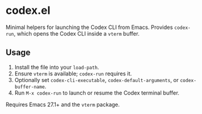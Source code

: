 # codex.el

Minimal helpers for launching the Codex CLI from Emacs. Provides `codex-run`,
which opens the Codex CLI inside a `vterm` buffer.

## Usage

1. Install the file into your `load-path`.
2. Ensure `vterm` is available; `codex-run` requires it.
3. Optionally set `codex-cli-executable`, `codex-default-arguments`, or
   `codex-buffer-name`.
4. Run `M-x codex-run` to launch or resume the Codex terminal buffer.

Requires Emacs 27.1+ and the `vterm` package.
